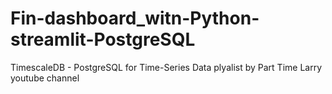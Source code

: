 # Fin-dashboard_witn-Python-streamlit-PostgreSQL
TimescaleDB - PostgreSQL for Time-Series Data plyalist by Part Time Larry  youtube channel
